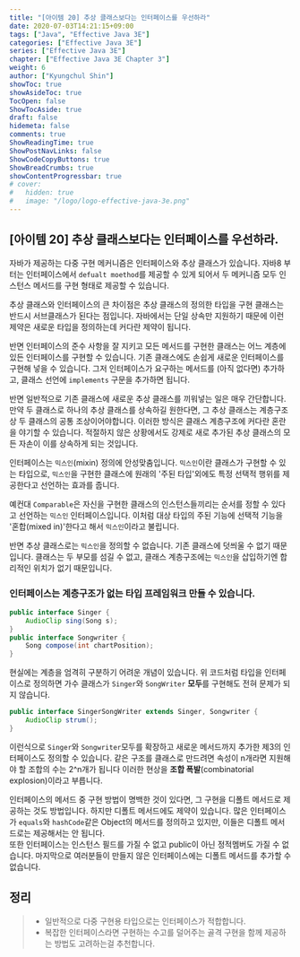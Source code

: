 ```yaml
---
title: "[아이템 20] 추상 클래스보다는 인터페이스를 우선하라"
date: 2020-07-03T14:21:15+09:00
tags: ["Java", "Effective Java 3E"]
categories: ["Effective Java 3E"]
series: ["Effective Java 3E"]
chapter: ["Effective Java 3E Chapter 3"]
weight: 6
author: ["Kyungchul Shin"]
showToc: true
showAsideToc: true
TocOpen: false
ShowTocAside: true
draft: false
hidemeta: false
comments: true
ShowReadingTime: true
ShowPostNavLinks: false
ShowCodeCopyButtons: true
ShowBreadCrumbs: true
showContentProgressbar: true
# cover:
#   hidden: true
#   image: "/logo/logo-effective-java-3e.png"
---
```

## [아이템 20] 추상 클래스보다는 인터페이스를 우선하라.

자바가 제공하는 다중 구현 메커니즘은 인터페이스와 추상 클래스가 있습니다. 자바8 부터는 인터페이스에서   `defualt moethod`를 제공할 수 있게 되어서 두 메커니즘 모두 인스턴스 메서드를 구현 형태로 제공할 수 있습니다.
   
추상 클래스와 인터페이스의 큰 차이점은 추상 클래스의 정의한 타입을 구현 클래스는 반드시 서브클래스가 된다는 점입니다. 자바에서는 단일 상속만 지원하기 때문에 이런 제약은 새로운 타입을 정의하는데 커다란 제약이 됩니다.
   
반면 인터페이스의 준수 사항을 잘 지키고 모든 메서드를 구현한 클래스는 어느 계층에 있든 인터페이스를 구현할 수 있습니다. 기존 클래스에도 손쉽게 새로운 인터페이스를 구현해 넣을 수 있습니다. 그저 인터페이스가 요구하는 메서드를 (아직 없다면) 추가하고, 클래스 선언에 `implements` 구문을 추가하면 됩니다.
   
반면 일반적으로 기존 클래스에 새로운 추상 클래스를 끼워넣는 일은 매우 간단합니다. 만약 두 클래스로 하나의 추상 클래스를 상속하길 원한다면, 그 추상 클래스는 계층구조상 두 클래스의 공통 조상이어야합니다. 
이러한 방식은 클래스 계층구조에 커다란 혼란을 야기할 수 있습니다. 적절하지 않은 상황에서도 강제로 새로 추가된 추상 클래스의 모든 자손이 이를 상속하게 되는 것입니다.

인터페이스는 `믹스인`(mixin) 정의에 안성맞춤입니다. `믹스인`이란 클래스가 구현할 수 있는 타입으로, `믹스인`을 구현한 클래스에 원래의 '주된 타입'외에도 특정 선택적 행위를 제공한다고 선언하는 효과를 줍니다.
   
예컨대 `Comparable`은 자신을 구현한 클래스의 인스턴스들끼리는 순서를 정할 수 있다고 선언하는 `믹스인` 인터페이스입니다. 이처럼 대상 타입의 주된 기능에 선택적 기능을 '혼합(mixed in)'한다고 해서 `믹스인`이라고 불립니다.
   
반면 추상 클래스로는 `믹스인`을 정의할 수 없습니다. 기존 클래스에 덧씌울 수 없기 때문입니다. 클래스는 두 부모를 섬길 수 없고, 클래스 계층구조에는 `믹스인`을 삽입하기엔 합리적인 위치가 없기 때문입니다.

### **인터페이스는 계층구조가 없는 타입 프레임워크 만들 수 있습니다.**
``` java
public interface Singer {
    AudioClip sing(Song s);
}
public interface Songwriter {
    Song compose(int chartPosition);
}
```
현실에는 계층을 엄격히 구분하기 어려운 개념이 있습니다. 위 코드처럼 타입을 인터페이스로 정의하면 가수 클래스가 `Singer`와 `SongWriter` **모두**를 구현해도 전혀 문제가 되지 않습니다.
``` java
public interface SingerSongWriter extends Singer, Songwriter {
    AudioClip strum();
}
```
이런식으로 `Singer`와 `Songwriter`모두를 확장하고 새로운 메서드까지 추가한 제3의 인터페이스도 정의할 수 있습니다. 같은 구조를 클래스로 만드려면 속성이 n개라면 지원해야 할 조합의 수는 2^n개가 됩니다 이러한 현상을 **조합 폭발**(combinatorial explosion)이라고 부릅니다.   

인터페이스의 메서드 중 구현 방법이 명백한 것이 있다면, 그 구현을 디폴트 메서드로 제공하는 것도 방법입니다. 하지만 디폴트 메서드에도 제약이 있습니다. 많은 인터페이스가 `equals`와 `hashCode`같은 Object의 메서드를 정의하고 있지만, 이들은 디폴트 메서드로는 제공해서는 안 됩니다.   
또한 인터페이스는 인스턴스 필드를 가질 수 없고 public이 아닌 정적멤버도 가질 수 없습니다. 마지막으로 여러분들이 만들지 않은 인터페이스에는 디폴트 메서드를 추가할 수 없습니다.   
## 정리
> - 일반적으로 다중 구현용 타입으로는 인터페이스가 적합합니다.
> - 복잡한 인터페이스라면 구현하는 수고를 덜어주는 골격 구현을 함께 제공하는 방법도 고려하는걸 추천합니다.